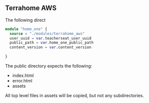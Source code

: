 ## Terrahome AWS

The following direct


```tf
module "home_one" {
  source = "./modules/terrahome_aws"
  user_uuid = var.teacherseat_user_uuid
  public_path = var.home_one_public_path
  content_version = var.content_version
 
} 
```

The public directory expects the following:
- index.html
- error.html
- assets

All top level files in assets will be copied, but not any subdirectories.
